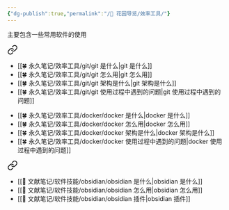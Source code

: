 ```yaml
---
{"dg-publish":true,"permalink":"/🌱 花园导览/效率工具/"}
---
```



主要包含一些常用软件的使用


<div class="transclusion internal-embed is-loaded"><a class="markdown-embed-link" href="///git/git/" aria-label="Open link"><svg xmlns="http://www.w3.org/2000/svg" width="24" height="24" viewBox="0 0 24 24" fill="none" stroke="currentColor" stroke-width="2" stroke-linecap="round" stroke-linejoin="round" class="svg-icon lucide-link"><path d="M10 13a5 5 0 0 0 7.54.54l3-3a5 5 0 0 0-7.07-7.07l-1.72 1.71"></path><path d="M14 11a5 5 0 0 0-7.54-.54l-3 3a5 5 0 0 0 7.07 7.07l1.71-1.71"></path></svg></a><div class="markdown-embed">





- [[🍀 永久笔记/效率工具/git/git 是什么\|git 是什么]]
- [[🍀 永久笔记/效率工具/git/git 怎么用\|git 怎么用]]
- [[🍀 永久笔记/效率工具/git/git 架构是什么\|git 架构是什么]]
- [[🍀 永久笔记/效率工具/git/git 使用过程中遇到的问题\|git 使用过程中遇到的问题]]

</div></div>



<div class="transclusion internal-embed is-loaded"><div class="markdown-embed">





- [[🍀 永久笔记/效率工具/docker/docker 是什么\|docker 是什么]]
- [[🍀 永久笔记/效率工具/docker/docker 怎么用\|docker 怎么用]]
- [[🍀 永久笔记/效率工具/docker/docker 架构是什么\|docker 架构是什么]]
- [[🍀 永久笔记/效率工具/docker/docker 使用过程中遇到的问题\|docker 使用过程中遇到的问题]]

</div></div>



<div class="transclusion internal-embed is-loaded"><a class="markdown-embed-link" href="///obsidian/obsidian/" aria-label="Open link"><svg xmlns="http://www.w3.org/2000/svg" width="24" height="24" viewBox="0 0 24 24" fill="none" stroke="currentColor" stroke-width="2" stroke-linecap="round" stroke-linejoin="round" class="svg-icon lucide-link"><path d="M10 13a5 5 0 0 0 7.54.54l3-3a5 5 0 0 0-7.07-7.07l-1.72 1.71"></path><path d="M14 11a5 5 0 0 0-7.54-.54l-3 3a5 5 0 0 0 7.07 7.07l1.71-1.71"></path></svg></a><div class="markdown-embed">





- [[🌿 文献笔记/软件技能/obsidian/obsidian 是什么\|obsidian 是什么]]
- [[🌿 文献笔记/软件技能/obsidian/obsidian 怎么用\|obsidian 怎么用]]
- [[🌿 文献笔记/软件技能/obsidian/obsidian 插件\|obsidian 插件]]

</div></div>


